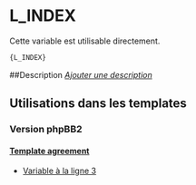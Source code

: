 # L_INDEX


Cette variable est utilisable directement.

```html
{L_INDEX}
```

##Description
[*Ajouter une description*](https://fa-tvars.appspot.com/var/L_INDEX)

## Utilisations dans les templates

### Version phpBB2

#### [Template agreement](subsilver/agreement.md#readme)
* [Variable &agrave; la ligne 3](../subsilver/agreement.tpl#L3)